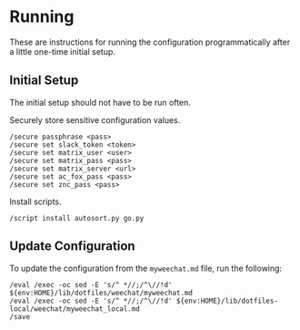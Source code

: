 # Running

These are instructions for running the configuration programmatically after
a little one-time initial setup.

## Initial Setup

The initial setup should not have to be run often.

Securely store sensitive configuration values.

```
/secure passphrase <pass>
/secure set slack_token <token>
/secure set matrix_user <user>
/secure set matrix_pass <pass>
/secure set matrix_server <url>
/secure set ac_fox_pass <pass>
/secure set znc_pass <pass>
```

Install scripts.

```
/script install autosort.py go.py
```

## Update Configuration

To update the configuration from the `myweechat.md` file, run the following:

```
/eval /exec -oc sed -E 's/^ *//;/^\//!d' ${env:HOME}/lib/dotfiles/weechat/myweechat.md
/eval /exec -oc sed -E 's/^ *//;/^\//!d' ${env:HOME}/lib/dotfiles-local/weechat/myweechat_local.md
/save
```
